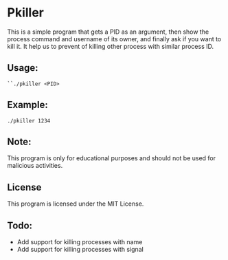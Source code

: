 # Pkiller

This is a simple program that gets a PID as an argument, then show the process command and username of its owner, and finally ask if you want to kill it.
It help us to prevent of killing other process with similar process ID.

## Usage:
```
``./pkiller <PID>
```

## Example:
``./pkiller 1234``

## Note:
This program is only for educational purposes and should not be used for malicious activities.

## License
This program is licensed under the MIT License.

## Todo:
- Add support for killing processes with name
- Add support for killing processes with signal